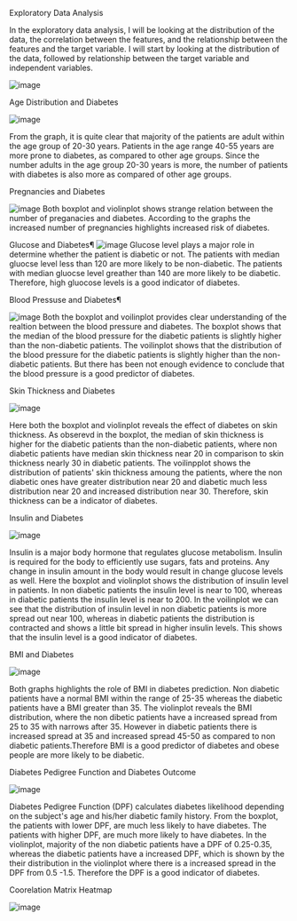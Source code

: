 Exploratory Data Analysis

In the exploratory data analysis, I will be looking at the distribution of the data, the correlation between the features, and the relationship between the features and the target variable. I will start by looking at the distribution of the data, followed by relationship between the target variable and independent variables.

![image](https://github.com/user-attachments/assets/9e8ffb08-f629-42f3-b5cc-19fac7af2b83)

Age Distribution and Diabetes

![image](https://github.com/user-attachments/assets/55b6cdbb-bceb-49ae-ac88-f6e508d31009)

From the graph, it is quite clear that majority of the patients are adult within the age group of 20-30 years. Patients in the age range 40-55 years are more prone to diabetes, as compared to other age groups. Since the number adults in the age group 20-30 years is more, the number of patients with diabetes is also more as compared of other age groups.

Pregnancies and Diabetes

![image](https://github.com/user-attachments/assets/9ce62b2e-4a11-49ab-8cec-d44d5c9d04cb)
Both boxplot and violinplot shows strange relation between the number of preganacies and diabetes. According to the graphs the increased number of pregnancies highlights increased risk of diabetes.

Glucose and Diabetes¶
![image](https://github.com/user-attachments/assets/f0aa42cf-37c8-41d3-a092-b121e97d1cdb)
Glucose level plays a major role in determine whether the patient is diabetic or not. The patients with median gluocse level less than 120 are more likely to be non-diabetic. The patients with median gluocse level greather than 140 are more likely to be diabetic. Therefore, high gluocose levels is a good indicator of diabetes.

Blood Pressuse and Diabetes¶

![image](https://github.com/user-attachments/assets/7895b81f-4263-4294-b670-7c8b3f71cb46)
Both the boxplot and voilinplot provides clear understanding of the realtion between the blood pressure and diabetes. The boxplot shows that the median of the blood pressure for the diabetic patients is slightly higher than the non-diabetic patients. The voilinplot shows that the distribution of the blood pressure for the diabetic patients is slightly higher than the non-diabetic patients. But there has been not enough evidence to conclude that the blood pressure is a good predictor of diabetes.

Skin Thickness and Diabetes

![image](https://github.com/user-attachments/assets/a679e808-3f64-4308-9ed5-fb9d6269d27f)

Here both the boxplot and violinplot reveals the effect of diabetes on skin thickness. As obserevd in the boxplot, the median of skin thickness is higher for the diabetic patients than the non-diabetic patients, where non diabetic patients have median skin thickness near 20 in comparison to skin thickness nearly 30 in diabetic patients. The voilinpplot shows the distribution of patients' skin thickness amoung the patients, where the non diabetic ones have greater distribution near 20 and diabetic much less distribution near 20 and increased distribution near 30. Therefore, skin thickness can be a indicator of diabetes.

Insulin and Diabetes

![image](https://github.com/user-attachments/assets/36148af6-07f3-46bb-ac47-8b009484186b)

Insulin is a major body hormone that regulates glucose metabolism. Insulin is required for the body to efficiently use sugars, fats and proteins. Any change in insulin amount in the body would result in change glucose levels as well. Here the boxplot and violinplot shows the distribution of insulin level in patients. In non diabetic patients the insulin level is near to 100, whereas in diabetic patients the insulin level is near to 200. In the voilinplot we can see that the distribution of insulin level in non diabetic patients is more spread out near 100, whereas in diabetic patients the distribution is contracted and shows a little bit spread in higher insulin levels. This shows that the insulin level is a good indicator of diabetes.

BMI and Diabetes

![image](https://github.com/user-attachments/assets/65c369c3-9661-4983-a7e6-a02ba11ed757)

Both graphs highlights the role of BMI in diabetes prediction. Non diabetic patients have a normal BMI within the range of 25-35 whereas the diabetic patients have a BMI greater than 35. The violinplot reveals the BMI distribution, where the non dibetic patients have a increased spread from 25 to 35 with narrows after 35. However in diabetic patients there is increased spread at 35 and increased spread 45-50 as compared to non diabetic patients.Therefore BMI is a good predictor of diabetes and obese people are more likely to be diabetic.

Diabetes Pedigree Function and Diabetes Outcome

![image](https://github.com/user-attachments/assets/f7641957-cf27-4f54-9f17-43f0cbd66dd4)

Diabetes Pedigree Function (DPF) calculates diabetes likelihood depending on the subject's age and his/her diabetic family history. From the boxplot, the patients with lower DPF, are much less likely to have diabetes. The patients with higher DPF, are much more likely to have diabetes. In the violinplot, majority of the non diabetic patients have a DPF of 0.25-0.35, whereas the diabetic patients have a increased DPF, which is shown by the their distribution in the violinplot where there is a increased spread in the DPF from 0.5 -1.5. Therefore the DPF is a good indicator of diabetes.

Coorelation Matrix Heatmap

![image](https://github.com/user-attachments/assets/d8b52712-cf96-4db1-9564-858cd8f487d3)




